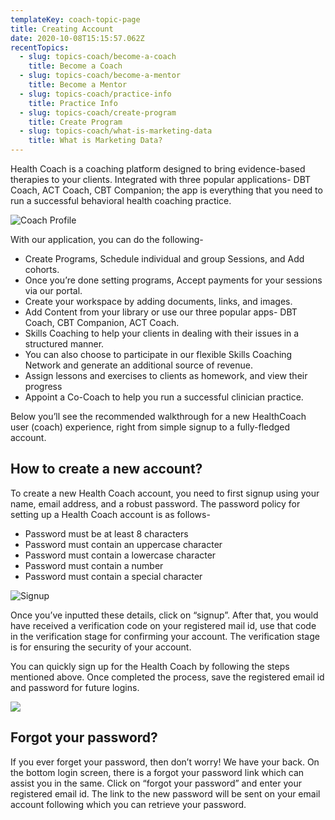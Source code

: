 ```yaml
---
templateKey: coach-topic-page
title: Creating Account
date: 2020-10-08T15:15:57.062Z
recentTopics:
  - slug: topics-coach/become-a-coach
    title: Become a Coach
  - slug: topics-coach/become-a-mentor
    title: Become a Mentor
  - slug: topics-coach/practice-info
    title: Practice Info
  - slug: topics-coach/create-program
    title: Create Program
  - slug: topics-coach/what-is-marketing-data
    title: What is Marketing Data?
---
```

Health Coach is a coaching platform designed to bring evidence-based therapies to your clients. Integrated with three popular applications- DBT Coach, ACT Coach, CBT Companion; the app is everything that you need to run a successful behavioral health coaching practice. 

![Coach Profile](/img/coach-profile-i.png "Coach Profile")

With our application, you can do the following-

* Create Programs, Schedule individual and group Sessions, and Add cohorts. 
* Once you’re done setting programs, Accept payments for your sessions via our portal. 
* Create your workspace by adding documents, links, and images.
* Add Content from your library or use our three popular apps- DBT Coach, CBT Companion, ACT Coach. 
* Skills Coaching to help your clients in dealing with their issues in a structured manner. 
* You can also choose to participate in our flexible Skills Coaching Network and generate an additional source of revenue. 
* Assign lessons and exercises to clients as homework, and view their progress
* Appoint a Co-Coach to help you run a successful clinician practice. 

Below you’ll see the recommended walkthrough for a new HealthCoach user (coach) experience, right from simple signup to a fully-fledged account.

## How to create a new account?

To create a new Health Coach account, you need to first signup using your name, email address, and a robust password. The password policy for setting up a Health Coach account is as follows-

* Password must be at least 8 characters
* Password must contain an uppercase character
* Password must contain a lowercase character
* Password must contain a number
* Password must contain a special character

![Signup](/img/signup-i.png "Signup")

Once you’ve inputted these details, click on “signup”. After that, you would have received a verification code on your registered mail id, use that code in the verification stage for confirming your account. The verification stage is for ensuring the security of your account. 

You can quickly sign up for the Health Coach by following the steps mentioned above. Once completed the process, save the registered email id and password for future logins.

![](/img/login-i.png)

## Forgot your password?

If you ever forget your password, then don’t worry! We have your back. On the bottom login screen, there is a forgot your password link which can assist you in the same. Click on “forgot your password” and enter your registered email id. The link to the new password will be sent on your email account following which you can retrieve your password.
